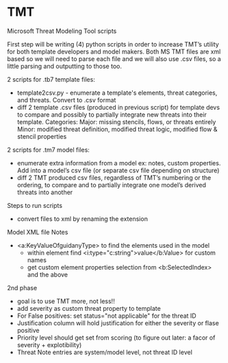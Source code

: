 # TMT
Microsoft Threat Modeling Tool scripts

First step will be writing (4) python scripts in order to increase TMT’s utility for both template developers and model makers. Both MS TMT files are xml based so we will need to parse each file and we will also use .csv files, so a little parsing and outputting to those too. 

2 scripts for .tb7 template files:
- template2csv.py - enumerate a template's elements, threat categories, and threats. Convert to .csv format
- diff 2 template .csv files (produced in previous script) for template devs to compare and possibly to partially integrate new threats into their template. 
Categories: 
Major: missing stencils, flows, or threats entirely
Minor: modified threat definition, modified threat logic, modified flow & stencil properties

2 scripts for .tm7 model files:
- enumerate extra information from a model ex: notes, custom properties. Add into a model’s csv file (or separate csv file depending on structure)
- diff 2 TMT produced csv files, regardless of TMT’s numbering or the ordering, to compare and to partially integrate one model’s derived threats into another

Steps to run scripts
- convert files to xml by renaming the extension

Model XML file Notes
- <a:KeyValueOfguidanyType> to find the elements used in the model
	- within element find  <i:type="c:string">value</b:Value>  for custom names
	- get custom element properties selection from <b:SelectedIndex> and the <values> above
	
2nd phase
- goal is to use TMT more, not less!!
- add severity as custom threat property to template
- For False positives: set status="not applicable" for the threat ID
- Justification column will hold justification for either the severity or flase positive 
- Priority level should get set from scoring (to figure out later: a facor of severity + explotibility)
- Threat Note entries are system/model level, not threat ID level

